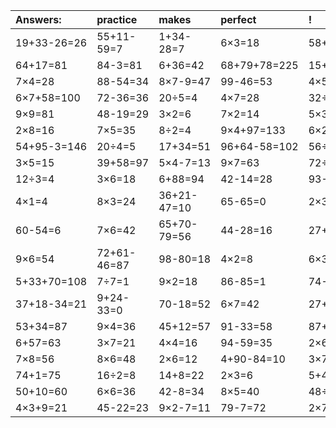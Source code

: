 | Answers: | practice | makes | perfect | ! |
| :--- | :--- | :--- | :--- | :--- |
| 19+33-26=26 | 55+11-59=7 | 1+34-28=7 | 6×3=18 | 58+61+93=212 | 
| 64+17=81 | 84-3=81 | 6+36=42 | 68+79+78=225 | 15+59=74 | 
| 7×4=28 | 88-54=34 | 8×7-9=47 | 99-46=53 | 4×5=20 | 
| 6×7+58=100 | 72-36=36 | 20÷5=4 | 4×7=28 | 32÷4=8 | 
| 9×9=81 | 48-19=29 | 3×2=6 | 7×2=14 | 5×3=15 | 
| 2×8=16 | 7×5=35 | 8÷2=4 | 9×4+97=133 | 6×2=12 | 
| 54+95-3=146 | 20÷4=5 | 17+34=51 | 96+64-58=102 | 56÷7=8 | 
| 3×5=15 | 39+58=97 | 5×4-7=13 | 9×7=63 | 72÷9=8 | 
| 12÷3=4 | 3×6=18 | 6+88=94 | 42-14=28 | 93-83=10 | 
| 4×1=4 | 8×3=24 | 36+21-47=10 | 65-65=0 | 2×3-6=0 | 
| 60-54=6 | 7×6=42 | 65+70-79=56 | 44-28=16 | 27+90+89=206 | 
| 9×6=54 | 72+61-46=87 | 98-80=18 | 4×2=8 | 6×3-3=15 | 
| 5+33+70=108 | 7÷7=1 | 9×2=18 | 86-85=1 | 74-66=8 | 
| 37+18-34=21 | 9+24-33=0 | 70-18=52 | 6×7=42 | 27+4=31 | 
| 53+34=87 | 9×4=36 | 45+12=57 | 91-33=58 | 87+8-51=44 | 
| 6+57=63 | 3×7=21 | 4×4=16 | 94-59=35 | 2×6+10=22 | 
| 7×8=56 | 8×6=48 | 2×6=12 | 4+90-84=10 | 3×7+48=69 | 
| 74+1=75 | 16÷2=8 | 14+8=22 | 2×3=6 | 5+42=47 | 
| 50+10=60 | 6×6=36 | 42-8=34 | 8×5=40 | 48÷8=6 | 
| 4×3+9=21 | 45-22=23 | 9×2-7=11 | 79-7=72 | 2×7=14 | 
